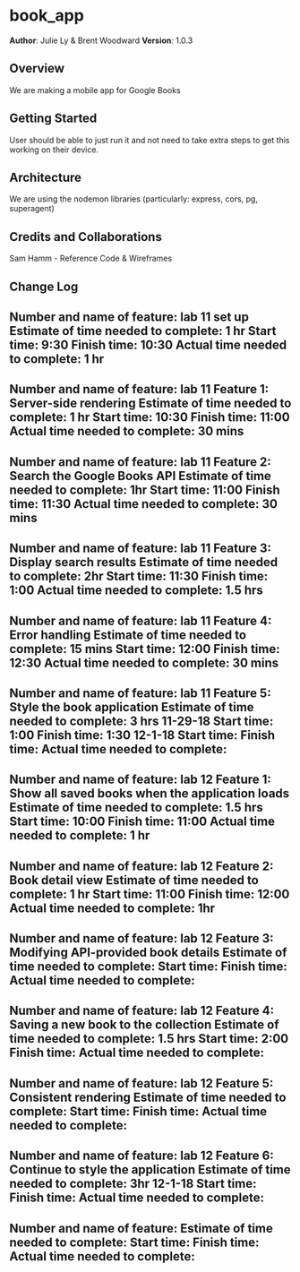 # book_app

**Author**: Julie Ly & Brent Woodward
**Version**: 1.0.3

## Overview
We are making a mobile app for Google Books

## Getting Started
User should be able to just run it and not need to take extra steps to get this working on their device.

## Architecture
We are using the nodemon libraries (particularly: express, cors, pg, superagent)

## Credits and Collaborations
Sam Hamm - Reference Code & Wireframes

## Change Log
Number and name of feature: lab 11 set up
Estimate of time needed to complete: 1 hr
Start time: 9:30
Finish time: 10:30
Actual time needed to complete: 1 hr
-----
Number and name of feature: lab 11 Feature 1: Server-side rendering
Estimate of time needed to complete: 1 hr
Start time: 10:30
Finish time: 11:00
Actual time needed to complete: 30 mins
-----
Number and name of feature: lab 11 Feature 2: Search the Google Books API
Estimate of time needed to complete: 1hr 
Start time: 11:00
Finish time: 11:30
Actual time needed to complete:  30 mins
-----
Number and name of feature: lab 11 Feature 3: Display search results
Estimate of time needed to complete: 2hr
Start time: 11:30
Finish time: 1:00
Actual time needed to complete: 1.5 hrs
-----
Number and name of feature: lab 11 Feature 4: Error handling
Estimate of time needed to complete: 15 mins
Start time: 12:00
Finish time: 12:30
Actual time needed to complete: 30 mins
-----
Number and name of feature: lab 11 Feature 5: Style the book application
Estimate of time needed to complete: 3 hrs
11-29-18
Start time: 1:00
Finish time: 1:30
12-1-18
Start time: 
Finish time:
Actual time needed to complete: 
-----
Number and name of feature: lab 12 Feature 1: Show all saved books when the application loads
Estimate of time needed to complete: 1.5 hrs
Start time: 10:00
Finish time: 11:00
Actual time needed to complete: 1 hr
-----
Number and name of feature: lab 12 Feature 2: Book detail view
Estimate of time needed to complete: 1 hr
Start time: 11:00
Finish time: 12:00
Actual time needed to complete: 1hr
-----
Number and name of feature: lab 12 Feature 3: Modifying API-provided book details
Estimate of time needed to complete: 
Start time: 
Finish time: 
Actual time needed to complete: 
-----
Number and name of feature: lab 12 Feature 4: Saving a new book to the collection
Estimate of time needed to complete: 1.5 hrs
Start time: 2:00
Finish time: 
Actual time needed to complete: 
-----
Number and name of feature: lab 12 Feature 5: Consistent rendering
Estimate of time needed to complete: 
Start time: 
Finish time: 
Actual time needed to complete: 
-----
Number and name of feature: lab 12 Feature 6: Continue to style the application
Estimate of time needed to complete: 3hr
12-1-18
Start time: 
Finish time: 
Actual time needed to complete: 
-----
Number and name of feature: 
Estimate of time needed to complete: 
Start time: 
Finish time: 
Actual time needed to complete: 
-----
